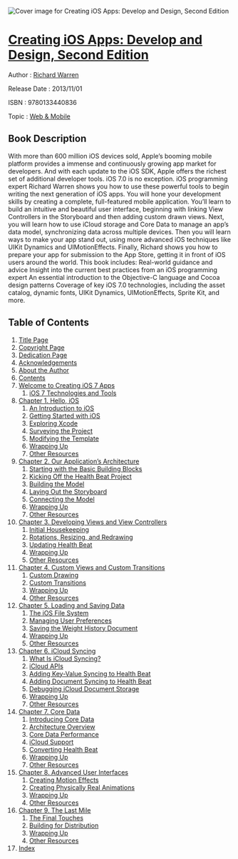 ![Cover image for Creating iOS Apps: Develop and Design, Second Edition](https://imgdetail.ebookreading.net/cover/cover/web_mobile/EB9780133440836.jpg)

[Creating iOS Apps: Develop and Design, Second Edition](https://ebookreading.net/view/book/Creating+iOS+Apps%3A+Develop+and+Design%2C+Second+Edition-EB9780133440836_1.html "Creating iOS Apps: Develop and Design, Second Edition")
====================================================================================================================

Author : [Richard Warren](https://ebookreading.net/search/author/Richard+Warren)

Release Date : 2013/11/01

ISBN : 9780133440836

Topic : [Web & Mobile](https://ebookreading.net/search/category/web-mobile)

Book Description
-----------------

With more than 600 million iOS devices sold, Apple’s booming mobile platform provides a immense and continuously growing app market for developers. And with each update to the iOS SDK, Apple offers the richest set of additional developer tools. iOS 7.0 is no exception. iOS programming expert Richard Warren shows you how to use these powerful tools to begin writing the next generation of iOS apps.
You will hone your development skills by creating a complete, full-featured mobile application. You’ll learn to build an intuitive and beautiful user interface, beginning with linking View Controllers in the Storyboard and then adding custom drawn views. Next, you will learn how to use iCloud storage and Core Data to manage an app’s data model, synchronizing data across multiple devices. Then you will learn ways to make your app stand out, using more advanced iOS techniques like UIKit Dynamics and UIMotionEffects. Finally, Richard shows you how to prepare your app for submission to the App Store, getting it in front of iOS users around the world.
This book includes:
Real-world guidance and advice
Insight into the current best practices from an iOS programming expert
An essential introduction to the Objective-C language and Cocoa design patterns
Coverage of key iOS 7.0 technologies, including the asset catalog, dynamic fonts, UIKit Dynamics, UIMotionEffects, Sprite Kit, and more.
              
Table of Contents
-----------------

1. [Title Page](https://ebookreading.net/view/book/Creating+iOS+Apps%3A+Develop+and+Design%2C+Second+Edition-EB9780133440836_2.html)
1. [Copyright Page](https://ebookreading.net/view/book/Creating+iOS+Apps%3A+Develop+and+Design%2C+Second+Edition-EB9780133440836_3.html)
1. [Dedication Page](https://ebookreading.net/view/book/Creating+iOS+Apps%3A+Develop+and+Design%2C+Second+Edition-EB9780133440836_4.html)
1. [Acknowledgements](https://ebookreading.net/view/book/Creating+iOS+Apps%3A+Develop+and+Design%2C+Second+Edition-EB9780133440836_5.html)
1. [About the Author](https://ebookreading.net/view/book/Creating+iOS+Apps%3A+Develop+and+Design%2C+Second+Edition-EB9780133440836_6.html)
1. [Contents](https://ebookreading.net/view/book/Creating+iOS+Apps%3A+Develop+and+Design%2C+Second+Edition-EB9780133440836_7.html)
1. [Welcome to Creating iOS 7 Apps](https://ebookreading.net/view/book/Creating+iOS+Apps%3A+Develop+and+Design%2C+Second+Edition-EB9780133440836_8.html)
    1. [iOS 7 Technologies and Tools](https://ebookreading.net/view/book/Creating+iOS+Apps%3A+Develop+and+Design%2C+Second+Edition-EB9780133440836_8.html#pref03lev1sec1)
1. [Chapter 1. Hello, iOS](https://ebookreading.net/view/book/Creating+iOS+Apps%3A+Develop+and+Design%2C+Second+Edition-EB9780133440836_9.html)
    1. [An Introduction to iOS](https://ebookreading.net/view/book/Creating+iOS+Apps%3A+Develop+and+Design%2C+Second+Edition-EB9780133440836_9.html#ch01lev1sec1)
    1. [Getting Started with iOS](https://ebookreading.net/view/book/Creating+iOS+Apps%3A+Develop+and+Design%2C+Second+Edition-EB9780133440836_9.html#ch01lev1sec2)
    1. [Exploring Xcode](https://ebookreading.net/view/book/Creating+iOS+Apps%3A+Develop+and+Design%2C+Second+Edition-EB9780133440836_9.html#ch01lev1sec3)
    1. [Surveying the Project](https://ebookreading.net/view/book/Creating+iOS+Apps%3A+Develop+and+Design%2C+Second+Edition-EB9780133440836_9.html#ch01lev1sec4)
    1. [Modifying the Template](https://ebookreading.net/view/book/Creating+iOS+Apps%3A+Develop+and+Design%2C+Second+Edition-EB9780133440836_9.html#ch01lev1sec5)
    1. [Wrapping Up](https://ebookreading.net/view/book/Creating+iOS+Apps%3A+Develop+and+Design%2C+Second+Edition-EB9780133440836_9.html#ch01lev1sec6)
    1. [Other Resources](https://ebookreading.net/view/book/Creating+iOS+Apps%3A+Develop+and+Design%2C+Second+Edition-EB9780133440836_9.html#ch01lev1sec7)
1. [Chapter 2. Our Application’s Architecture](https://ebookreading.net/view/book/Creating+iOS+Apps%3A+Develop+and+Design%2C+Second+Edition-EB9780133440836_11.html)
    1. [Starting with the Basic Building Blocks](https://ebookreading.net/view/book/Creating+iOS+Apps%3A+Develop+and+Design%2C+Second+Edition-EB9780133440836_11.html#ch02lev1sec1)
    1. [Kicking Off the Health Beat Project](https://ebookreading.net/view/book/Creating+iOS+Apps%3A+Develop+and+Design%2C+Second+Edition-EB9780133440836_11.html#ch02lev1sec2)
    1. [Building the Model](https://ebookreading.net/view/book/Creating+iOS+Apps%3A+Develop+and+Design%2C+Second+Edition-EB9780133440836_11.html#ch02lev1sec3)
    1. [Laying Out the Storyboard](https://ebookreading.net/view/book/Creating+iOS+Apps%3A+Develop+and+Design%2C+Second+Edition-EB9780133440836_11.html#ch02lev1sec4)
    1. [Connecting the Model](https://ebookreading.net/view/book/Creating+iOS+Apps%3A+Develop+and+Design%2C+Second+Edition-EB9780133440836_11.html#ch02lev1sec5)
    1. [Wrapping Up](https://ebookreading.net/view/book/Creating+iOS+Apps%3A+Develop+and+Design%2C+Second+Edition-EB9780133440836_11.html#ch02lev1sec6)
    1. [Other Resources](https://ebookreading.net/view/book/Creating+iOS+Apps%3A+Develop+and+Design%2C+Second+Edition-EB9780133440836_11.html#ch02lev1sec7)
1. [Chapter 3. Developing Views and View Controllers](https://ebookreading.net/view/book/Creating+iOS+Apps%3A+Develop+and+Design%2C+Second+Edition-EB9780133440836_12.html)
    1. [Initial Housekeeping](https://ebookreading.net/view/book/Creating+iOS+Apps%3A+Develop+and+Design%2C+Second+Edition-EB9780133440836_12.html#ch03lev1sec1)
    1. [Rotations, Resizing, and Redrawing](https://ebookreading.net/view/book/Creating+iOS+Apps%3A+Develop+and+Design%2C+Second+Edition-EB9780133440836_12.html#ch03lev1sec2)
    1. [Updating Health Beat](https://ebookreading.net/view/book/Creating+iOS+Apps%3A+Develop+and+Design%2C+Second+Edition-EB9780133440836_12.html#ch03lev1sec3)
    1. [Wrapping Up](https://ebookreading.net/view/book/Creating+iOS+Apps%3A+Develop+and+Design%2C+Second+Edition-EB9780133440836_12.html#ch03lev1sec4)
    1. [Other Resources](https://ebookreading.net/view/book/Creating+iOS+Apps%3A+Develop+and+Design%2C+Second+Edition-EB9780133440836_12.html#ch03lev1sec5)
1. [Chapter 4. Custom Views and Custom Transitions](https://ebookreading.net/view/book/Creating+iOS+Apps%3A+Develop+and+Design%2C+Second+Edition-EB9780133440836_13.html)
    1. [Custom Drawing](https://ebookreading.net/view/book/Creating+iOS+Apps%3A+Develop+and+Design%2C+Second+Edition-EB9780133440836_13.html#ch04lev1sec1)
    1. [Custom Transitions](https://ebookreading.net/view/book/Creating+iOS+Apps%3A+Develop+and+Design%2C+Second+Edition-EB9780133440836_13.html#ch04lev1sec2)
    1. [Wrapping Up](https://ebookreading.net/view/book/Creating+iOS+Apps%3A+Develop+and+Design%2C+Second+Edition-EB9780133440836_13.html#ch04lev1sec3)
    1. [Other Resources](https://ebookreading.net/view/book/Creating+iOS+Apps%3A+Develop+and+Design%2C+Second+Edition-EB9780133440836_13.html#ch04lev1sec4)
1. [Chapter 5. Loading and Saving Data](https://ebookreading.net/view/book/Creating+iOS+Apps%3A+Develop+and+Design%2C+Second+Edition-EB9780133440836_0.html)
    1. [The iOS File System](https://ebookreading.net/view/book/Creating+iOS+Apps%3A+Develop+and+Design%2C+Second+Edition-EB9780133440836_0.html#ch05lev1sec1)
    1. [Managing User Preferences](https://ebookreading.net/view/book/Creating+iOS+Apps%3A+Develop+and+Design%2C+Second+Edition-EB9780133440836_0.html#ch05lev1sec2)
    1. [Saving the Weight History Document](https://ebookreading.net/view/book/Creating+iOS+Apps%3A+Develop+and+Design%2C+Second+Edition-EB9780133440836_0.html#ch05lev1sec3)
    1. [Wrapping Up](https://ebookreading.net/view/book/Creating+iOS+Apps%3A+Develop+and+Design%2C+Second+Edition-EB9780133440836_0.html#ch05lev1sec4)
    1. [Other Resources](https://ebookreading.net/view/book/Creating+iOS+Apps%3A+Develop+and+Design%2C+Second+Edition-EB9780133440836_0.html#ch05lev1sec5)
1. [Chapter 6. iCloud Syncing](https://ebookreading.net/view/book/Creating+iOS+Apps%3A+Develop+and+Design%2C+Second+Edition-EB9780133440836_14.html)
    1. [What Is iCloud Syncing?](https://ebookreading.net/view/book/Creating+iOS+Apps%3A+Develop+and+Design%2C+Second+Edition-EB9780133440836_14.html#ch06lev1sec1)
    1. [iCloud APIs](https://ebookreading.net/view/book/Creating+iOS+Apps%3A+Develop+and+Design%2C+Second+Edition-EB9780133440836_14.html#ch06lev1sec2)
    1. [Adding Key-Value Syncing to Health Beat](https://ebookreading.net/view/book/Creating+iOS+Apps%3A+Develop+and+Design%2C+Second+Edition-EB9780133440836_14.html#ch06lev1sec3)
    1. [Adding Document Syncing to Health Beat](https://ebookreading.net/view/book/Creating+iOS+Apps%3A+Develop+and+Design%2C+Second+Edition-EB9780133440836_14.html#ch06lev1sec4)
    1. [Debugging iCloud Document Storage](https://ebookreading.net/view/book/Creating+iOS+Apps%3A+Develop+and+Design%2C+Second+Edition-EB9780133440836_14.html#ch06lev1sec5)
    1. [Wrapping Up](https://ebookreading.net/view/book/Creating+iOS+Apps%3A+Develop+and+Design%2C+Second+Edition-EB9780133440836_14.html#ch06lev1sec6)
    1. [Other Resources](https://ebookreading.net/view/book/Creating+iOS+Apps%3A+Develop+and+Design%2C+Second+Edition-EB9780133440836_14.html#ch06lev1sec7)
1. [Chapter 7. Core Data](https://ebookreading.net/view/book/Creating+iOS+Apps%3A+Develop+and+Design%2C+Second+Edition-EB9780133440836_15.html)
    1. [Introducing Core Data](https://ebookreading.net/view/book/Creating+iOS+Apps%3A+Develop+and+Design%2C+Second+Edition-EB9780133440836_15.html#ch07lev1sec1)
    1. [Architecture Overview](https://ebookreading.net/view/book/Creating+iOS+Apps%3A+Develop+and+Design%2C+Second+Edition-EB9780133440836_15.html#ch07lev1sec2)
    1. [Core Data Performance](https://ebookreading.net/view/book/Creating+iOS+Apps%3A+Develop+and+Design%2C+Second+Edition-EB9780133440836_15.html#ch07lev1sec3)
    1. [iCloud Support](https://ebookreading.net/view/book/Creating+iOS+Apps%3A+Develop+and+Design%2C+Second+Edition-EB9780133440836_15.html#ch07lev1sec4)
    1. [Converting Health Beat](https://ebookreading.net/view/book/Creating+iOS+Apps%3A+Develop+and+Design%2C+Second+Edition-EB9780133440836_15.html#ch07lev1sec5)
    1. [Wrapping Up](https://ebookreading.net/view/book/Creating+iOS+Apps%3A+Develop+and+Design%2C+Second+Edition-EB9780133440836_15.html#ch07lev1sec6)
    1. [Other Resources](https://ebookreading.net/view/book/Creating+iOS+Apps%3A+Develop+and+Design%2C+Second+Edition-EB9780133440836_15.html#ch07lev1sec7)
1. [Chapter 8. Advanced User Interfaces](https://ebookreading.net/view/book/Creating+iOS+Apps%3A+Develop+and+Design%2C+Second+Edition-EB9780133440836_16.html)
    1. [Creating Motion Effects](https://ebookreading.net/view/book/Creating+iOS+Apps%3A+Develop+and+Design%2C+Second+Edition-EB9780133440836_16.html#ch08lev1sec1)
    1. [Creating Physically Real Animations](https://ebookreading.net/view/book/Creating+iOS+Apps%3A+Develop+and+Design%2C+Second+Edition-EB9780133440836_16.html#ch08lev1sec2)
    1. [Wrapping Up](https://ebookreading.net/view/book/Creating+iOS+Apps%3A+Develop+and+Design%2C+Second+Edition-EB9780133440836_16.html#ch08lev1sec3)
    1. [Other Resources](https://ebookreading.net/view/book/Creating+iOS+Apps%3A+Develop+and+Design%2C+Second+Edition-EB9780133440836_16.html#ch08lev1sec4)
1. [Chapter 9. The Last Mile](https://ebookreading.net/view/book/Creating+iOS+Apps%3A+Develop+and+Design%2C+Second+Edition-EB9780133440836_17.html)
    1. [The Final Touches](https://ebookreading.net/view/book/Creating+iOS+Apps%3A+Develop+and+Design%2C+Second+Edition-EB9780133440836_17.html#ch09lev1sec1)
    1. [Building for Distribution](https://ebookreading.net/view/book/Creating+iOS+Apps%3A+Develop+and+Design%2C+Second+Edition-EB9780133440836_17.html#ch09lev1sec2)
    1. [Wrapping Up](https://ebookreading.net/view/book/Creating+iOS+Apps%3A+Develop+and+Design%2C+Second+Edition-EB9780133440836_17.html#ch09lev1sec3)
    1. [Other Resources](https://ebookreading.net/view/book/Creating+iOS+Apps%3A+Develop+and+Design%2C+Second+Edition-EB9780133440836_17.html#ch09lev1sec4)
1. [Index](https://ebookreading.net/view/book/Creating+iOS+Apps%3A+Develop+and+Design%2C+Second+Edition-EB9780133440836_18.html)
